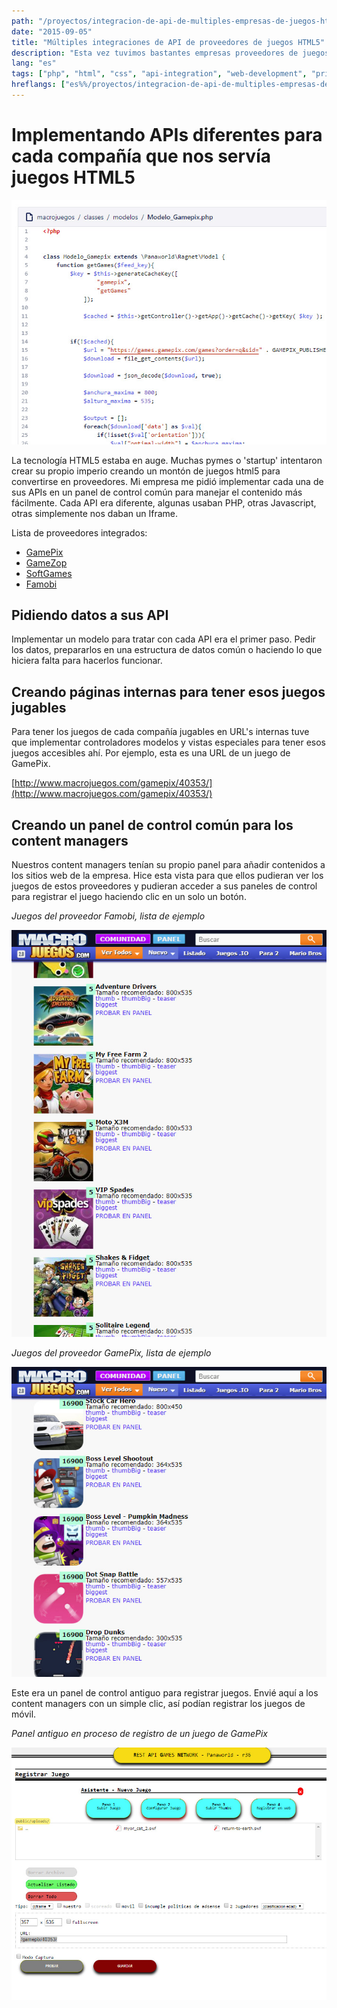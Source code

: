 ```yaml
---
path: "/proyectos/integracion-de-api-de-multiples-empresas-de-juegos-html5/"
date: "2015-09-05"
title: "Múltiples integraciones de API de proveedores de juegos HTML5"
description: "Esta vez tuvimos bastantes empresas proveedores de juegos HTML5 que querían que implementaramos su API"
lang: "es"
tags: ["php", "html", "css", "api-integration", "web-development", "private-project", "company:panaworld"]
hreflangs: ["es%%/proyectos/integracion-de-api-de-multiples-empresas-de-juegos-html5/", "en%%/en/projects/integrating-multiple-mobile-games-publishers-api/"]
---
```

# Implementando APIs diferentes para cada compañía que nos servía juegos HTML5

![Código de integración para GamePix](gamepix-integration-code.jpg)

La tecnología HTML5 estaba en auge. Muchas pymes o 'startup' intentaron crear su propio imperio creando un montón de juegos html5 para convertirse en proveedores. Mi empresa me pidió implementar cada una de sus APIs en un panel de control común para manejar el contenido más fácilmente. Cada API era diferente, algunas usaban PHP, otras Javascript, otras simplemente nos daban un Iframe.

Lista de proveedores integrados:

* [GamePix](https://www.gamepix.com/)
* [GameZop](https://www.gamezop.com/)
* [SoftGames](https://www.softgames.de/)
* [Famobi](https://games.famobi.com/)


## Pidiendo datos a sus API

Implementar un modelo para tratar con cada API era el primer paso. Pedir los datos, prepararlos en una estructura de datos común o haciendo lo que hiciera falta para hacerlos funcionar.

## Creando páginas internas para tener esos juegos jugables

Para tener los juegos de cada compañía jugables en URL's internas tuve que implementar controladores modelos y vistas especiales para tener esos juegos accesibles ahí. Por ejemplo, esta es una URL de un juego de GamePix.

[http://www.macrojuegos.com/gamepix/40353/](http://www.macrojuegos.com/gamepix/40353/)

## Creando un panel de control común para los content managers

Nuestros content managers tenían su propio panel para añadir contenidos a los sitios web de la empresa. Hice esta vista para que ellos pudieran ver los juegos de estos proveedores y pudieran acceder a sus paneles de control para registrar el juego haciendo clic en un solo un botón.

*Juegos del proveedor Famobi, lista de ejemplo*

![Juegos Famobi](example-famobi-publisher-games.jpg)

*Juegos del proveedor GamePix, lista de ejemplo*

![Juegos GamePix](example-gamepix-publisher-games.jpg)

Este era un panel de control antiguo para registrar juegos. Envié aquí a los content managers con un simple clic, así podían registrar los juegos de móvil.

*Panel antiguo en proceso de registro de un juego de GamePix*

![Panel antiguo](old-intranet-panel.jpg)